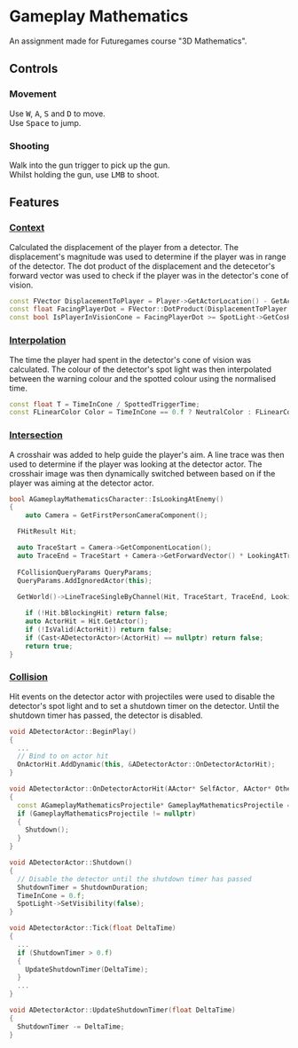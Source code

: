 # Gameplay Mathematics
An assignment made for Futuregames course "3D Mathematics".

## Controls
### Movement
Use <kbd>W</kbd>, <kbd>A</kbd>, <kbd>S</kbd> and <kbd>D</kbd> to move.<br>
Use <kbd>Space</kbd> to jump.

### Shooting
Walk into the gun trigger to pick up the gun.<br>
Whilst holding the gun, use <kbd>LMB</kbd> to shoot.

## Features
### [Context](https://github.com/joebinns/gameplay-mathematics/releases/tag/context)
Calculated the displacement of the player from a detector.
The displacement's magnitude was used to determine if the player was in range of the detector.
The dot product of the displacement and the detecetor's forward vector was used to check if the player was in the detector's cone of vision.

``` cpp
const FVector DisplacementToPlayer = Player->GetActorLocation() - GetActorLocation();
const float FacingPlayerDot = FVector::DotProduct(DisplacementToPlayer.GetSafeNormal(), GetActorForwardVector());
const bool IsPlayerInVisionCone = FacingPlayerDot >= SpotLight->GetCosHalfConeAngle() && DisplacementToPlayer.Length() <= SpotLight->AttenuationRadius;
```

### [Interpolation](https://github.com/joebinns/gameplay-mathematics/releases/tag/interpolation)
The time the player had spent in the detector's cone of vision was calculated.
The colour of the detector's spot light was then interpolated between the warning colour and the spotted colour using the normalised time.

``` cpp
const float T = TimeInCone / SpottedTriggerTime;
const FLinearColor Color = TimeInCone == 0.f ? NeutralColor : FLinearColor::LerpUsingHSV(WarningColor, SpottedColor, T);
```

### [Intersection](https://github.com/joebinns/gameplay-mathematics/releases/tag/intersection-v2)
A crosshair was added to help guide the player's aim.
A line trace was then used to determine if the player was looking at the detector actor.
The crosshair image was then dynamically switched between based on if the player was aiming at the detector actor.

``` cpp
bool AGameplayMathematicsCharacter::IsLookingAtEnemy()
{
	auto Camera = GetFirstPersonCameraComponent();

  FHitResult Hit;

  auto TraceStart = Camera->GetComponentLocation();
  auto TraceEnd = TraceStart + Camera->GetForwardVector() * LookingAtTraceRange;
	
  FCollisionQueryParams QueryParams;
  QueryParams.AddIgnoredActor(this);
	
  GetWorld()->LineTraceSingleByChannel(Hit, TraceStart, TraceEnd, LookingAtTraceChannel, QueryParams);

	if (!Hit.bBlockingHit) return false;
	auto ActorHit = Hit.GetActor();
	if (!IsValid(ActorHit)) return false;
	if (Cast<ADetectorActor>(ActorHit) == nullptr) return false;
	return true;
}
```

### [Collision](https://github.com/joebinns/gameplay-mathematics/releases/tag/intersection)
Hit events on the detector actor with projectiles were used to disable the detector's spot light and to set a shutdown timer on the detector.
Until the shutdown timer has passed, the detector is disabled.

``` cpp
void ADetectorActor::BeginPlay()
{
  ...
  // Bind to on actor hit
  OnActorHit.AddDynamic(this, &ADetectorActor::OnDetectorActorHit);
}

void ADetectorActor::OnDetectorActorHit(AActor* SelfActor, AActor* OtherActor, FVector NormalImpulse, const FHitResult& Hit)
{
  const AGameplayMathematicsProjectile* GameplayMathematicsProjectile = Cast<AGameplayMathematicsProjectile>(OtherActor);
  if (GameplayMathematicsProjectile != nullptr)
  {
    Shutdown();
  }
}

void ADetectorActor::Shutdown()
{
  // Disable the detector until the shutdown timer has passed
  ShutdownTimer = ShutdownDuration;
  TimeInCone = 0.f;
  SpotLight->SetVisibility(false);
}

void ADetectorActor::Tick(float DeltaTime)
{
  ...
  if (ShutdownTimer > 0.f)
  {
    UpdateShutdownTimer(DeltaTime);
  }
  ...
}

void ADetectorActor::UpdateShutdownTimer(float DeltaTime)
{
  ShutdownTimer -= DeltaTime;
}
```


